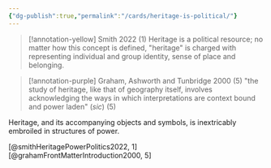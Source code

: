 ```yaml
---
{"dg-publish":true,"permalink":"/cards/heritage-is-political/"}
---
```



> [!annotation-yellow] Smith 2022 (1)
>Heritage is a political resource; no matter how this concept is defined, "heritage" is charged with representing individual and group identity, sense of place and belonging. 

> [!annotation-purple] Graham, Ashworth and Tunbridge 2000 (5)
> "the study of heritage, like that of geography itself, involves acknowledging the ways in which interpretations are context bound and power laden" (*sic*) (5)

Heritage, and its accompanying objects and symbols, is inextricably embroiled in structures of power.

[@smithHeritagePowerPolitics2022, 1]
[@grahamFrontMatterIntroduction2000, 5]
